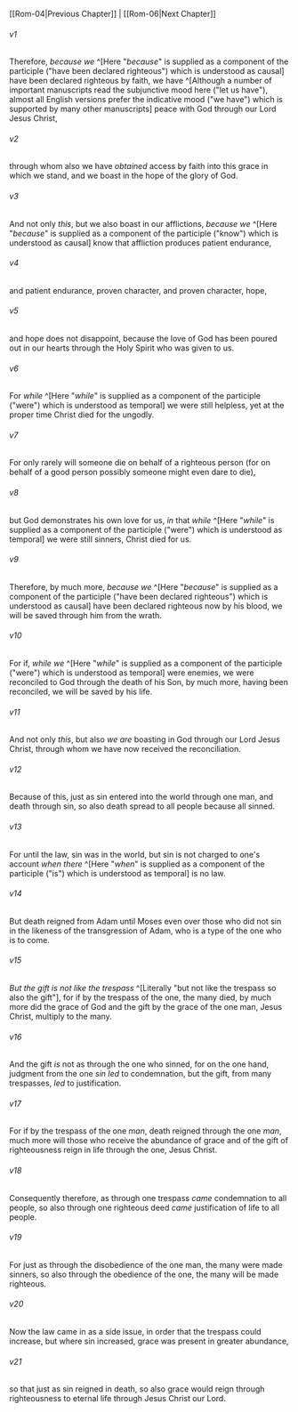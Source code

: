 ﻿---
aliases:
  - Romans 5
---

[[Rom-04|Previous Chapter]] | [[Rom-06|Next Chapter]]

###### v1
Therefore, _because we_ ^[Here "_because_" is supplied as a component of the participle ("have been declared righteous") which is understood as causal] have been declared righteous by faith, we have ^[Although a number of important manuscripts read the subjunctive mood here ("let us have"), almost all English versions prefer the indicative mood ("we have") which is supported by many other manuscripts] peace with God through our Lord Jesus Christ,

###### v2
through whom also we have _obtained_ access by faith into this grace in which we stand, and we boast in the hope of the glory of God.

###### v3
And not only _this_, but we also boast in our afflictions, _because we_ ^[Here "_because_" is supplied as a component of the participle ("know") which is understood as causal] know that affliction produces patient endurance,

###### v4
and patient endurance, proven character, and proven character, hope,

###### v5
and hope does not disappoint, because the love of God has been poured out in our hearts through the Holy Spirit who was given to us.

###### v6
For _while_ ^[Here "_while_" is supplied as a component of the participle ("were") which is understood as temporal] we were still helpless, yet at the proper time Christ died for the ungodly.

###### v7
For only rarely will someone die on behalf of a righteous person (for on behalf of a good person possibly someone might even dare to die),

###### v8
but God demonstrates his own love for us, _in_ that _while_ ^[Here "_while_" is supplied as a component of the participle ("were") which is understood as temporal] we were still sinners, Christ died for us.

###### v9
Therefore, by much more, _because we_ ^[Here "_because_" is supplied as a component of the participle ("have been declared righteous") which is understood as causal] have been declared righteous now by his blood, we will be saved through him from the wrath.

###### v10
For if, _while we_ ^[Here "_while_" is supplied as a component of the participle ("were") which is understood as temporal] were enemies, we were reconciled to God through the death of his Son, by much more, having been reconciled, we will be saved by his life.

###### v11
And not only _this_, but also _we are_ boasting in God through our Lord Jesus Christ, through whom we have now received the reconciliation.

###### v12
Because of this, just as sin entered into the world through one man, and death through sin, so also death spread to all people because all sinned.

###### v13
For until the law, sin was in the world, but sin is not charged to one's account _when there_ ^[Here "_when_" is supplied as a component of the participle ("is") which is understood as temporal] is no law.

###### v14
But death reigned from Adam until Moses even over those who did not sin in the likeness of the transgression of Adam, who is a type of the one who is to come.

###### v15
_But the gift is not like the trespass_ ^[Literally "but not like the trespass so also the gift"], for if by the trespass of the one, the many died, by much more did the grace of God and the gift by the grace of the one man, Jesus Christ, multiply to the many.

###### v16
And the gift _is_ not as through the one who sinned, for on the one hand, judgment from the one _sin_ _led_ to condemnation, but the gift, from many trespasses, _led_ to justification.

###### v17
For if by the trespass of the one _man_, death reigned through the one _man_, much more will those who receive the abundance of grace and of the gift of righteousness reign in life through the one, Jesus Christ.

###### v18
Consequently therefore, as through one trespass _came_ condemnation to all people, so also through one righteous deed _came_ justification of life to all people.

###### v19
For just as through the disobedience of the one man, the many were made sinners, so also through the obedience of the one, the many will be made righteous.

###### v20
Now the law came in as a side issue, in order that the trespass could increase, but where sin increased, grace was present in greater abundance,

###### v21
so that just as sin reigned in death, so also grace would reign through righteousness to eternal life through Jesus Christ our Lord.